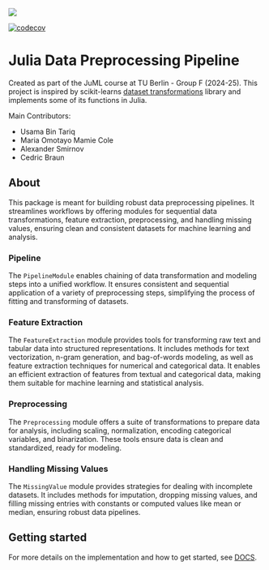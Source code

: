 <!-- developer docs -->
[![](https://img.shields.io/badge/docs-dev-blue.svg)](https://n1developer-ubt.github.io/data-preprocessing-juml/dev/)

[![codecov](https://codecov.io/gh/n1developer-ubt/data-preprocessing-juml/branch/main/graph/badge.svg)](https://codecov.io/gh/n1developer-ubt/data-preprocessing-juml)

# Julia Data Preprocessing Pipeline
Created as part of the JuML course at TU Berlin - Group F (2024-25). This project is inspired by scikit-learns [dataset transformations](https://scikit-learn.org/stable/data_transforms.html) library and implements some of its functions in Julia. 

Main Contributors:
- Usama Bin Tariq
- Maria Omotayo Mamie Cole
- Alexander Smirnov
- Cedric Braun

## About
This package is meant for building robust data preprocessing pipelines. It streamlines workflows by offering modules for sequential data transformations, feature extraction, preprocessing, and handling missing values, ensuring clean and consistent datasets for machine learning and analysis.

### Pipeline
The `PipelineModule` enables chaining of data transformation and modeling steps into a unified workflow. It ensures consistent and sequential application of a variety of preprocessing steps, simplifying the process of fitting and transforming of datasets.

### Feature Extraction
The `FeatureExtraction` module provides tools for transforming raw text and tabular data into structured representations. It includes methods for text vectorization, n-gram generation, and bag-of-words modeling, as well as feature extraction techniques for numerical and categorical data. It enables an efficient extraction of features from textual and categorical data, making them suitable for machine learning and statistical analysis.

### Preprocessing
The `Preprocessing` module offers a suite of transformations to prepare data for analysis, including scaling, normalization, encoding categorical variables, and binarization. These tools ensure data is clean and standardized, ready for modeling.

### Handling Missing Values
The `MissingValue` module provides strategies for dealing with incomplete datasets. It includes methods for imputation, dropping missing values, and filling missing entries with constants or computed values like mean or median, ensuring robust data pipelines.


## Getting started
For more details on the implementation and how to get started, see [DOCS](https://n1developer-ubt.github.io/data-preprocessing-juml/dev/).
